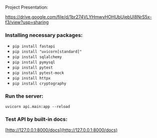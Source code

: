 Project Presentation:

https://drive.google.com/file/d/1br274VLYHmwvHOHUbUjebUI8NrS5x-f3/view?usp=sharing

### Installing necessary packages:  
* `pip install fastapi`
* `pip install "uvicorn[standard]"`  
* `pip install sqlalchemy`  
* `pip install pymysql`
* `pip install pytest`
* `pip install pytest-mock`
* `pip install httpx`
* `pip install cryptography`
### Run the server:
`uvicorn api.main:app --reload`
### Test API by built-in docs:
[http://127.0.0.1:8000/docs](http://127.0.0.1:8000/docs)
